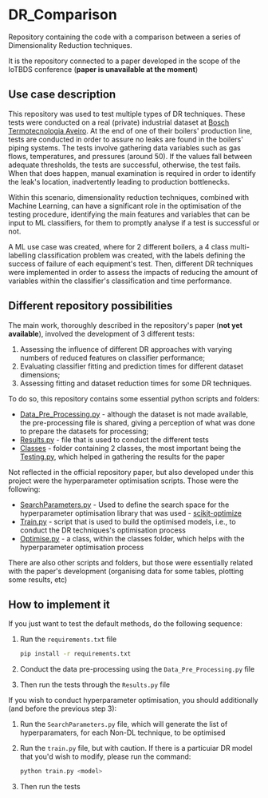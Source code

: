 # DR_Comparison

Repository containing the code with a comparison between a series of Dimensionality Reduction techniques. 

It is the repository connected to a paper developed in the scope of the IoTBDS conference (<b>paper is unavailable at the moment</b>)


## Use case description

This repository was used to test multiple types of DR techniques. These tests were conducted on a real (private) industrial dataset at <a href="https://www.bosch.pt/a-nossa-empresa/bosch-em-portugal/aveiro/" target="_blank">Bosch Termotecnologia Aveiro</a>. At the end of one of their boilers' production line, tests are conducted in order to assure no leaks are found in the boilers' piping systems. The tests involve gathering data variables such as gas flows, temperatures, and pressures (around 50). If the values fall between adequate thresholds, the tests are successful, otherwise, the test fails. When that does happen, manual examination is required in order to identify the leak's location, inadvertently leading to production bottlenecks. 

Within this scenario, dimensionality reduction techniques, combined with Machine Learning, can have a significant role in the optimisation of the testing procedure, identifying the main features and variables that can be input to ML classifiers, for them to promptly analyse if a test is successful or not.

A ML use case was created, where for 2 different boilers, a 4 class multi-labelling classification problem was created, with the labels defining the success of failure of each equipment's test. Then, different DR techniques were implemented in order to assess the impacts of reducing the amount of variables within the classifier's classification and time performance.


## Different repository possibilities

The main work, thoroughly described in the repository's paper (<b>not yet available</b>), involved the development of 3 different tests:

1.  Assessing the influence of different DR approaches with varying numbers of reduced features on classifier performance;
2.  Evaluating classifier fitting and prediction times for different dataset dimensions;
3.  Assessing fitting and dataset reduction times for some DR techniques.

To do so, this repository contains some essential python scripts and folders:

*  [Data_Pre_Processing.py](https://github.com/zemaria2000/DR_Comparison/blob/main/Data_Pre_Processing.py) - although the dataset is not made available, the pre-processing file is shared, giving a perception of what was done to prepare the datasets for processing;
*  [Results.py](https://github.com/zemaria2000/DR_Comparison/blob/main/Results.py) - file that is used to conduct the different tests
*  [Classes](https://github.com/zemaria2000/DR_Comparison/tree/main/Classes) - folder containing 2 classes, the most important being the [Testing.py](https://github.com/zemaria2000/DR_Comparison/tree/main/Classes/Testing.py), which helped in gathering the results for the paper

Not reflected in the official repository paper, but also developed under this project were the hyperparameter optimisation scripts. Those were the following:

*  [SearchParameters.py](https://github.com/zemaria2000/DR_Comparison/blob/main/SearchParameters.py) - Used to define the search space for the hyperparameter optimisation library that was used - <a href="https://scikit-optimize.github.io/stable/" target="_blank">scikit-optimize</a>
*  [Train.py](https://github.com/zemaria2000/DR_Comparison/blob/main/Train.py) - script that is used to build the optimised models, i.e., to conduct the DR techniques's optimisation process
*  [Optimise.py](https://github.com/zemaria2000/DR_Comparison/tree/main/Classes/Optimise.py) - a class, within the classes folder, which helps with the hyperparameter optimisation process

There are also other scripts and folders, but those were essentially related with the paper's development (organising data for some tables, plotting some results, etc)

## How to implement it

If you just want to test the default methods, do the following sequence:

1.  Run the `requirements.txt` file
    ```sh
    pip install -r requirements.txt
    ```

2.  Conduct the data pre-processing using the `Data_Pre_Processing.py` file

3.  Then run the tests through the `Results.py` file


If you wish to conduct hyperparameter optimisation, you should additionally (and before the previous step 3):

1.  Run the `SearchParameters.py` file, which will generate the list of hyperparamaters, for each Non-DL technique, to be optimised

2.  Run the `train.py` file, but with caution. If there is a particuiar DR model that you'd wish to modify, please run the command:
    ```sh
    python train.py <model>
    ```

3.  Then run the tests

